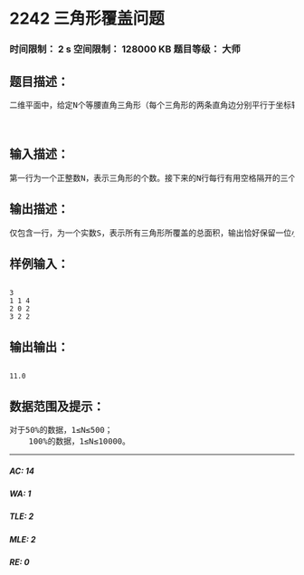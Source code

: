 # 2242 三角形覆盖问题   
### 时间限制： 2 s     空间限制： 128000 KB     题目等级： 大师  
## 题目描述：  

<pre>
二维平面中，给定N个等腰直角三角形（每个三角形的两条直角边分别平行于坐标轴，斜边从左上到右下）。我们用三个非负整数(x, y, d)来描述这样一个三角形，三角形三个顶点的坐标分别为(x, y), (x + d, y)和(x, y + d)。要求计算这N个三角形所覆盖的总面积。例如，下图有3个三角形，覆盖的总面积为11.0。  

 
</pre>
  
  
## 输入描述：  

<pre>
第一行为一个正整数N，表示三角形的个数。接下来的N行每行有用空格隔开的三个非负整数，x, y, d，描述一个三角形的顶点坐标，分别为(x, y), (x + d, y), (x, y+d)，其中x, y, d 满足0≤x, y, d≤1000000。
</pre>
  
  
## 输出描述：  

<pre>
仅包含一行，为一个实数S，表示所有三角形所覆盖的总面积，输出恰好保留一位小数。输入数据保证S≤231。
</pre>
  
  
## 样例输入：  

<pre><code>
3  
1 1 4  
2 0 2  
3 2 2
</code></pre>
  
  
## 输出输出：  

<pre><code>
11.0
</code></pre>
  
  
## 数据范围及提示：  

<pre>
对于50%的数据，1≤N≤500；
    100%的数据，1≤N≤10000。
</pre>
  
  
***  

##### AC: 14  
##### WA: 1  
##### TLE: 2  
##### MLE: 2  
##### RE: 0  
